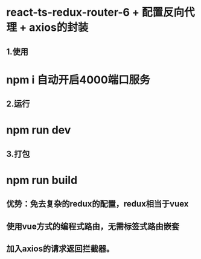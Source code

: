 # react-ts-redux-router-6 + 配置反向代理 + axios的封装
## 1.使用
# npm i 自动开启4000端口服务
## 2.运行
# npm run dev
## 3.打包
# npm run build
## 优势：免去复杂的redux的配置，redux相当于vuex
## 使用vue方式的编程式路由，无需标签式路由嵌套
## 加入axios的请求返回拦截器。
